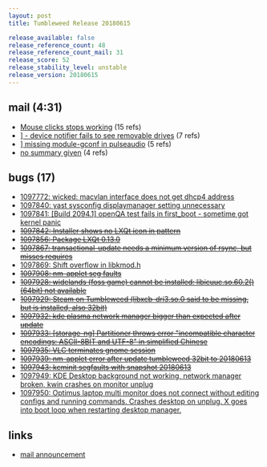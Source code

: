 ```yaml
---
layout: post
title: Tumbleweed Release 20180615

release_available: false
release_reference_count: 48
release_reference_count_mail: 31
release_score: 52
release_stability_level: unstable
release_version: 20180615
---
```


## mail (4:31)

- [Mouse clicks stops working](https://lists.opensuse.org/opensuse-factory/2018-06/msg00240.html) (15 refs)
- [\] - device notifier fails to see removable drives](https://lists.opensuse.org/opensuse-factory/2018-06/msg00229.html) (7 refs)
- [\] missing module-gconf in pulseaudio](https://lists.opensuse.org/opensuse-factory/2018-06/msg00239.html) (5 refs)
- [no summary given](https://lists.opensuse.org/opensuse-factory/2018-06/msg00235.html) (4 refs)

## bugs (17)

<!--more-->

- [1097772: wicked: macvlan interface does not get dhcp4 address](https://bugzilla.opensuse.org/show_bug.cgi?id=1097772)
- [1097840: yast sysconfig displaymanager setting unnecessary](https://bugzilla.opensuse.org/show_bug.cgi?id=1097840)
- [1097841: \[Build 2094.1\] openQA test fails in first_boot - sometime got kernel panic](https://bugzilla.opensuse.org/show_bug.cgi?id=1097841)
- ~~[1097842: Installer shows no LXQt icon in pattern](https://bugzilla.opensuse.org/show_bug.cgi?id=1097842)~~
- ~~[1097856: Package LXQt 0.13.0](https://bugzilla.opensuse.org/show_bug.cgi?id=1097856)~~
- ~~[1097867: transactional-update needs a minimum version of rsync, but misses requires](https://bugzilla.opensuse.org/show_bug.cgi?id=1097867)~~
- [1097869: Shift overflow in libkmod.h](https://bugzilla.opensuse.org/show_bug.cgi?id=1097869)
- ~~[1097908: nm-applet seg faults](https://bugzilla.opensuse.org/show_bug.cgi?id=1097908)~~
- ~~[1097928: widelands (foss game) cannot be installed: libicuuc.so.60.2()(64bit) not available](https://bugzilla.opensuse.org/show_bug.cgi?id=1097928)~~
- ~~[1097929: Steam on Tumbleweed (libxcb-dri3.so.0 said to be missing, but is installed, also 32bit)](https://bugzilla.opensuse.org/show_bug.cgi?id=1097929)~~
- ~~[1097932: kde plasma network manager bigger than expected after update](https://bugzilla.opensuse.org/show_bug.cgi?id=1097932)~~
- ~~[1097933: \[storage-ng\] Partitioner throws error "incompatible character encodings: ASCII-8BIT and UTF-8" in simplified Chinese](https://bugzilla.opensuse.org/show_bug.cgi?id=1097933)~~
- ~~[1097935: VLC terminates gnome session](https://bugzilla.opensuse.org/show_bug.cgi?id=1097935)~~
- ~~[1097939: nm-applet error after update tumbleweed 32bit to 20180613](https://bugzilla.opensuse.org/show_bug.cgi?id=1097939)~~
- ~~[1097943: kcminit segfaults with snapshot 20180613](https://bugzilla.opensuse.org/show_bug.cgi?id=1097943)~~
- [1097949: KDE Desktop background not working, network manager broken, kwin crashes on monitor unplug](https://bugzilla.opensuse.org/show_bug.cgi?id=1097949)
- [1097950: Optimus laptop multi monitor does not connect without editing configs and running commands. Crashes desktop on unplug. X goes into boot loop when restarting desktop manager.](https://bugzilla.opensuse.org/show_bug.cgi?id=1097950)



## links

- [mail announcement](https://lists.opensuse.org/opensuse-factory/2018-06/msg00223.html)
